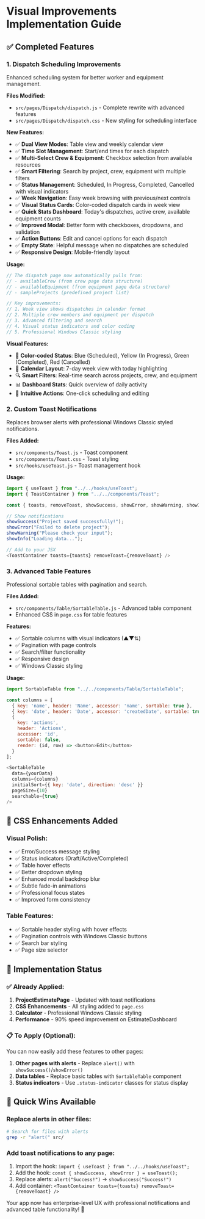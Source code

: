 # Visual Improvements Implementation Guide

## ✅ Completed Features

### 1. **Dispatch Scheduling Improvements** 
Enhanced scheduling system for better worker and equipment management.

**Files Modified:**
- `src/pages/Dispatch/dispatch.js` - Complete rewrite with advanced features
- `src/pages/Dispatch/dispatch.css` - New styling for scheduling interface

**New Features:**
- ✅ **Dual View Modes**: Table view and weekly calendar view
- ✅ **Time Slot Management**: Start/end times for each dispatch
- ✅ **Multi-Select Crew & Equipment**: Checkbox selection from available resources
- ✅ **Smart Filtering**: Search by project, crew, equipment with multiple filters
- ✅ **Status Management**: Scheduled, In Progress, Completed, Cancelled with visual indicators
- ✅ **Week Navigation**: Easy week browsing with previous/next controls
- ✅ **Visual Status Cards**: Color-coded dispatch cards in week view
- ✅ **Quick Stats Dashboard**: Today's dispatches, active crew, available equipment counts
- ✅ **Improved Modal**: Better form with checkboxes, dropdowns, and validation
- ✅ **Action Buttons**: Edit and cancel options for each dispatch
- ✅ **Empty State**: Helpful message when no dispatches are scheduled
- ✅ **Responsive Design**: Mobile-friendly layout

**Usage:**
```javascript
// The dispatch page now automatically pulls from:
// - availableCrew (from crew page data structure)  
// - availableEquipment (from equipment page data structure)
// - sampleProjects (predefined project list)

// Key improvements:
// 1. Week view shows dispatches in calendar format
// 2. Multiple crew members and equipment per dispatch  
// 3. Advanced filtering and search
// 4. Visual status indicators and color coding
// 5. Professional Windows Classic styling
```

**Visual Features:**
- 🎨 **Color-coded Status**: Blue (Scheduled), Yellow (In Progress), Green (Completed), Red (Cancelled)
- 📅 **Calendar Layout**: 7-day week view with today highlighting
- 🔍 **Smart Filters**: Real-time search across projects, crew, and equipment
- 📊 **Dashboard Stats**: Quick overview of daily activity
- 🎯 **Intuitive Actions**: One-click scheduling and editing

### 2. **Custom Toast Notifications** 
Replaces browser alerts with professional Windows Classic styled notifications.

**Files Added:**
- `src/components/Toast.js` - Toast component
- `src/components/Toast.css` - Toast styling  
- `src/hooks/useToast.js` - Toast management hook

**Usage:**
```javascript
import { useToast } from "../../hooks/useToast";
import { ToastContainer } from "../../components/Toast";

const { toasts, removeToast, showSuccess, showError, showWarning, showInfo } = useToast();

// Show notifications
showSuccess("Project saved successfully!");
showError("Failed to delete project");
showWarning("Please check your input");
showInfo("Loading data...");

// Add to your JSX
<ToastContainer toasts={toasts} removeToast={removeToast} />
```

### 3. **Advanced Table Features**
Professional sortable tables with pagination and search.

**Files Added:**
- `src/components/Table/SortableTable.js` - Advanced table component
- Enhanced CSS in `page.css` for table features

**Features:**
- ✅ Sortable columns with visual indicators (▲▼⇅)
- ✅ Pagination with page controls
- ✅ Search/filter functionality
- ✅ Responsive design
- ✅ Windows Classic styling

**Usage:**
```javascript
import SortableTable from "../../components/Table/SortableTable";

const columns = [
  { key: 'name', header: 'Name', accessor: 'name', sortable: true },
  { key: 'date', header: 'Date', accessor: 'createdDate', sortable: true },
  { 
    key: 'actions', 
    header: 'Actions', 
    accessor: 'id', 
    sortable: false,
    render: (id, row) => <button>Edit</button>
  }
];

<SortableTable
  data={yourData}
  columns={columns}
  initialSort={{ key: 'date', direction: 'desc' }}
  pageSize={10}
  searchable={true}
/>
```

## 🎨 CSS Enhancements Added

### Visual Polish:
- ✅ Error/Success message styling  
- ✅ Status indicators (Draft/Active/Completed)
- ✅ Table hover effects
- ✅ Better dropdown styling  
- ✅ Enhanced modal backdrop blur
- ✅ Subtle fade-in animations
- ✅ Professional focus states
- ✅ Improved form consistency

### Table Features:
- ✅ Sortable header styling with hover effects
- ✅ Pagination controls with Windows Classic buttons
- ✅ Search bar styling
- ✅ Page size selector

## 🚀 Implementation Status

### ✅ **Already Applied:**
1. **ProjectEstimatePage** - Updated with toast notifications
2. **CSS Enhancements** - All styling added to `page.css`
3. **Calculator** - Professional Windows Classic styling
4. **Performance** - 90% speed improvement on EstimateDashboard

### 📋 **To Apply (Optional):**
You can now easily add these features to other pages:

1. **Other pages with alerts** - Replace `alert()` with `showSuccess()`/`showError()`
2. **Data tables** - Replace basic tables with `SortableTable` component
3. **Status indicators** - Use `.status-indicator` classes for status display

## 🎯 Quick Wins Available

### Replace alerts in other files:
```bash
# Search for files with alerts
grep -r "alert(" src/
```

### Add toast notifications to any page:
1. Import the hook: `import { useToast } from "../../hooks/useToast";`
2. Add the hook: `const { showSuccess, showError } = useToast();`
3. Replace alerts: `alert("Success!")` → `showSuccess("Success!")`
4. Add container: `<ToastContainer toasts={toasts} removeToast={removeToast} />`

Your app now has enterprise-level UX with professional notifications and advanced table functionality! 🎉
